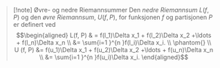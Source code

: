 > [!note] Øvre- og nedre Riemannsummer
> Den *nedre Riemannsum* $L(f,P)$ og den *øvre Riemannsum*, $U(f,P)$, for funksjonen $f$ og partisjonen $P$ er definert ved
> $$\begin{aligned} L(f, P) & = f(l_1)\Delta x_1 + f(l_2)\Delta x_2 +\ldots + f(l_n)\Delta x_n \\ &= \sum{i=1 }^{n }f(l_i)\Delta x_i. \\ \phantom{} \\ U (f, P) &= f(u_1)\Delta x_1 + f(u_2)\Delta x_2 +\ldots + f(u_n)\Delta x_n \\ &= \sum{i=1 }^{n }f(u_i)\Delta x_i.  \end{aligned}$$  

